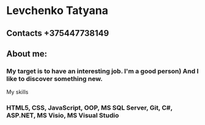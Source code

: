 # Levchenko Tatyana
## Contacts +375447738149
## About me: 
### My target is to have an interesting job. I'm a good person) And I like to discover something new.
My skills
### HTML5, CSS, JavaScript, OOP, MS SQL Server, Git, C#, ASP.NET, MS Visio, MS Visual Studio